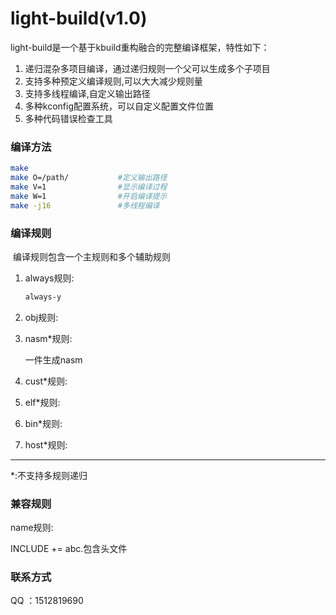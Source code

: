 # light-build(v1.0)

light-build是一个基于kbuild重构融合的完整编译框架，特性如下：

1. 递归混杂多项目编译，通过递归规则一个父可以生成多个子项目
2. 支持多种预定义编译规则,可以大大减少规则量
3. 支持多线程编译,自定义输出路径
4. 多种kconfig配置系统，可以自定义配置文件位置
5. 多种代码错误检查工具

### 编译方法

```bash
make 
make O=/path/			#定义输出路径
make V=1				#显示编译过程
make W=1				#开启编译提示
make -j16				#多线程编译
```

### 编译规则

​	编译规则包含一个主规则和多个辅助规则

1. always规则:

   ```Makefile
   always-y	
   ```

   

2. obj规则:

   

3. nasm*规则:

   一件生成nasm

   

4. cust*规则:



5. elf*规则:



6. bin*规则:



7. host*规则:



------

*:不支持多规则递归



### 兼容规则

name规则:	





INCLUDE += abc.包含头文件



### 联系方式

QQ ：1512819690